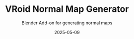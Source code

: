 ---
title: VRoid Normal Map Generator
subtitle: Blender Add-on for generating normal maps
date: 2025-05-09
time: 20:10
content: |
  [RELEASE] VRoid Normal Map Generator for Blender!
  You can automatically create and assign Normal Maps for your VRM models, and it'll show up in RPG Developer Bakin / other software when imported!
  [Link](https://t.co/h704u36SpE)
  [GitHub](https://t.co/KZsNv9L1dN)
---